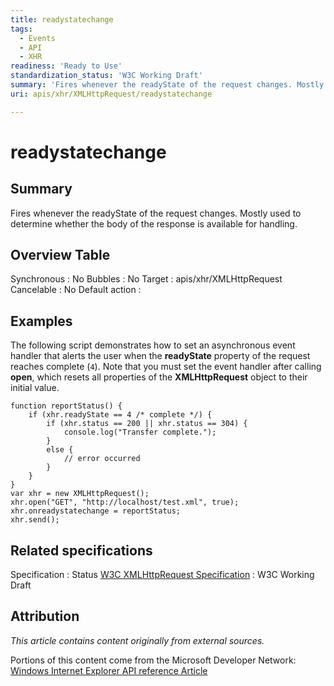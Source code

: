 ```yaml
---
title: readystatechange
tags:
  - Events
  - API
  - XHR
readiness: 'Ready to Use'
standardization_status: 'W3C Working Draft'
summary: 'Fires whenever the readyState of the request changes. Mostly used to determine whether the body of the response is available for handling.'
uri: apis/xhr/XMLHttpRequest/readystatechange

---
```

# readystatechange

## Summary

Fires whenever the readyState of the request changes. Mostly used to determine whether the body of the response is available for handling.

## Overview Table

Synchronous
:   No
Bubbles
:   No
Target
:   apis/xhr/XMLHttpRequest
Cancelable
:   No
Default action
:

## Examples

The following script demonstrates how to set an asynchronous event handler that alerts the user when the **readyState** property of the request reaches complete (`4`). Note that you must set the event handler after calling **open**, which resets all properties of the **XMLHttpRequest** object to their initial value.

``` {.js}
function reportStatus() {
    if (xhr.readyState == 4 /* complete */) {
        if (xhr.status == 200 || xhr.status == 304) {
            console.log("Transfer complete.");
        }
        else {
            // error occurred
        }
    }
}
var xhr = new XMLHttpRequest();
xhr.open("GET", "http://localhost/test.xml", true);
xhr.onreadystatechange = reportStatus;
xhr.send();
```

## Related specifications

Specification
:   Status
[W3C XMLHttpRequest Specification](http://www.w3.org/TR/XMLHttpRequest/)
:   W3C Working Draft

## Attribution

*This article contains content originally from external sources.*

Portions of this content come from the Microsoft Developer Network: [Windows Internet Explorer API reference Article](http://msdn.microsoft.com/en-us/library/ie/hh828809%28v=vs.85%29.aspx)

